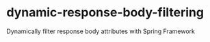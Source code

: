# dynamic-response-body-filtering
Dynamically filter response body attributes with Spring Framework
